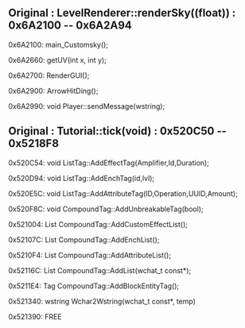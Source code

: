 ## Original : LevelRenderer::renderSky((float)) : 0x6A2100 -- 0x6A2A94

0x6A2100:
main_Customsky();

0x6A2660:
getUV(int x, int y);

0x6A2700:
RenderGUI();

0x6A2900:
ArrowHitDing();

0x6A2990:
void Player::sendMessage(wstring);

## Original :  Tutorial::tick(void) : 0x520C50 -- 0x5218F8
0x520C54:
void ListTag::AddEffectTag(Amplifier,Id,Duration);

0x520D94:
void ListTag::AddEnchTag(id,lvl);

0x520E5C:
void ListTag::AddAttributeTag(ID,Operation,UUID,Amount);

0x520F8C:
void CompoundTag::AddUnbreakableTag(bool);

0x521004:
List CompoundTag::AddCustomEffectList();

0x52107C:
List CompoundTag::AddEnchList();

0x5210F4:
List CompoundTag::AddAttributeList();

0x52116C:
List CompoundTag::AddList(wchat_t const*);

0x5211E4:
Tag CompoundTag::AddBlockEntityTag();

0x521340:
wstring Wchar2Wstring(wchat_t const*, temp)

0x521390:
FREE